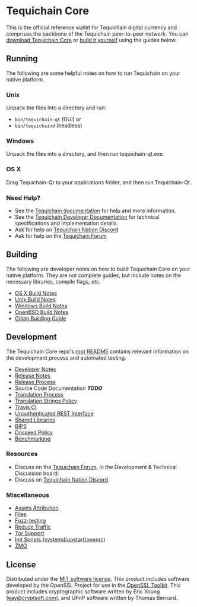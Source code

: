 # Tequichain Core

This is the official reference wallet for Tequichain digital currency and comprises the backbone of the Tequichain peer-to-peer network. You can [download Tequichain Core](https://www.tequichain.org/downloads/) or [build it yourself](#building) using the guides below.

## Running

The following are some helpful notes on how to run Tequichain on your native platform.

### Unix

Unpack the files into a directory and run:

-   `bin/tequichain-qt` (GUI) or
-   `bin/tequichaind` (headless)

### Windows

Unpack the files into a directory, and then run tequichain-qt.exe.

### OS X

Drag Tequichain-Qt to your applications folder, and then run Tequichain-Qt.

### Need Help?

-   See the [Tequichain documentation](https://docs.tequichain.org)
    for help and more information.
-   See the [Tequichain Developer Documentation](https://tequichain-docs.github.io/)
    for technical specifications and implementation details.
-   Ask for help on [Tequichain Nation Discord](http://tequichainchat.org)
-   Ask for help on the [Tequichain Forum](https://tequichain.org/forum)

## Building

The following are developer notes on how to build Tequichain Core on your native platform. They are not complete guides, but include notes on the necessary libraries, compile flags, etc.

-   [OS X Build Notes](build-osx.md)
-   [Unix Build Notes](build-unix.md)
-   [Windows Build Notes](build-windows.md)
-   [OpenBSD Build Notes](build-openbsd.md)
-   [Gitian Building Guide](gitian-building.md)

## Development

The Tequichain Core repo's [root README](/README.md) contains relevant information on the development process and automated testing.

-   [Developer Notes](developer-notes.md)
-   [Release Notes](release-notes.md)
-   [Release Process](release-process.md)
-   Source Code Documentation **_TODO_**
-   [Translation Process](translation_process.md)
-   [Translation Strings Policy](translation_strings_policy.md)
-   [Travis CI](travis-ci.md)
-   [Unauthenticated REST Interface](REST-interface.md)
-   [Shared Libraries](shared-libraries.md)
-   [BIPS](bips.md)
-   [Dnsseed Policy](dnsseed-policy.md)
-   [Benchmarking](benchmarking.md)

### Resources

-   Discuss on the [Tequichain Forum](https://tequichain.org/forum), in the Development & Technical Discussion board.
-   Discuss on [Tequichain Nation Discord](http://tequichainchat.org)

### Miscellaneous

-   [Assets Attribution](assets-attribution.md)
-   [Files](files.md)
-   [Fuzz-testing](fuzzing.md)
-   [Reduce Traffic](reduce-traffic.md)
-   [Tor Support](tor.md)
-   [Init Scripts (systemd/upstart/openrc)](init.md)
-   [ZMQ](zmq.md)

## License

Distributed under the [MIT software license](/COPYING).
This product includes software developed by the OpenSSL Project for use in the [OpenSSL Toolkit](https://www.openssl.org/). This product includes
cryptographic software written by Eric Young ([eay@cryptsoft.com](mailto:eay@cryptsoft.com)), and UPnP software written by Thomas Bernard.

